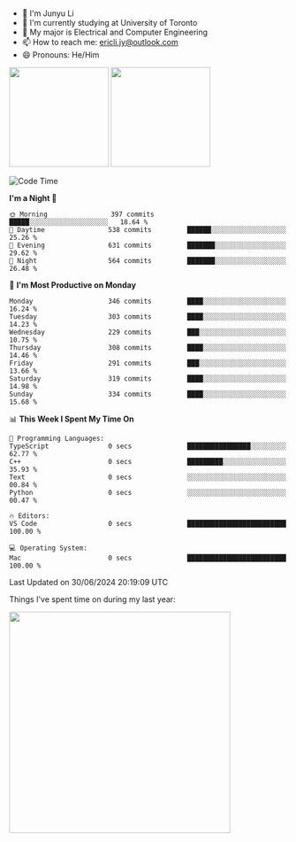### 
- 👨 I'm Junyu Li
- 📖 I'm currently studying at University of Toronto
- 🌱 My major is Electrical and Computer Engineering
- 📫 How to reach me: ericli.jy@outlook.com
- 😄 Pronouns: He/Him

<p align="left">  
  <img height="180em" src="https://github-readme-stats-sigma-five-48.vercel.app/api?username=ericjyli&theme=tokyonight&show_icons=true&count_private=true&include_orgs=true" />
  <img height="180em" src="https://github-readme-stats-sigma-five-48.vercel.app/api/top-langs/?username=ericjyli&theme=tokyonight&count_private=true&include_orgs=true&include_orgs=true&layout=compact" />
</p>

<!--START_SECTION:waka-->
![Code Time](http://img.shields.io/badge/Code%20Time-479%20hrs%2053%20mins-blue)

**I'm a Night 🦉** 

```text
🌞 Morning                397 commits         █████░░░░░░░░░░░░░░░░░░░░   18.64 % 
🌆 Daytime                538 commits         ██████░░░░░░░░░░░░░░░░░░░   25.26 % 
🌃 Evening                631 commits         ███████░░░░░░░░░░░░░░░░░░   29.62 % 
🌙 Night                  564 commits         ███████░░░░░░░░░░░░░░░░░░   26.48 % 
```
📅 **I'm Most Productive on Monday** 

```text
Monday                   346 commits         ████░░░░░░░░░░░░░░░░░░░░░   16.24 % 
Tuesday                  303 commits         ████░░░░░░░░░░░░░░░░░░░░░   14.23 % 
Wednesday                229 commits         ███░░░░░░░░░░░░░░░░░░░░░░   10.75 % 
Thursday                 308 commits         ████░░░░░░░░░░░░░░░░░░░░░   14.46 % 
Friday                   291 commits         ███░░░░░░░░░░░░░░░░░░░░░░   13.66 % 
Saturday                 319 commits         ████░░░░░░░░░░░░░░░░░░░░░   14.98 % 
Sunday                   334 commits         ████░░░░░░░░░░░░░░░░░░░░░   15.68 % 
```


📊 **This Week I Spent My Time On** 

```text
💬 Programming Languages: 
TypeScript               0 secs              ████████████████░░░░░░░░░   62.77 % 
C++                      0 secs              █████████░░░░░░░░░░░░░░░░   35.93 % 
Text                     0 secs              ░░░░░░░░░░░░░░░░░░░░░░░░░   00.84 % 
Python                   0 secs              ░░░░░░░░░░░░░░░░░░░░░░░░░   00.47 % 

🔥 Editors: 
VS Code                  0 secs              █████████████████████████   100.00 % 

💻 Operating System: 
Mac                      0 secs              █████████████████████████   100.00 % 
```


 Last Updated on 30/06/2024 20:19:09 UTC
<!--END_SECTION:waka-->

<p> Things I've spent time on during my last year: </p>
<img height="400em" src="https://github-readme-stats-git-master-ericjyli.vercel.app/api/wakatime?username=ericjyli&layout=compact&theme=tokyonight" />

<!--
Here are some ideas to get you started:

- 🔭 I’m currently working on ...
- 🌱 I’m currently learning ...
- 👯 I’m looking to collaborate on ...
- 🤔 I’m looking for help with ...
- 💬 Ask me about ...
- 📫 How to reach me: ...
- 😄 Pronouns: ...
- ⚡ Fun fact: ...
-->
